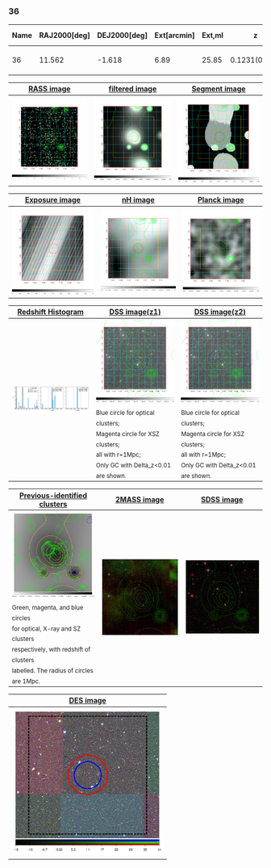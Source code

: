 <div STYLE="page-break-after: always;"></div>

### 36

|Name|RAJ2000[deg]|DEJ2000[deg] |Ext[arcmin]| Ext,ml | z | z_src| C|GC(XSZ,Delta_z<0.01)| GC(OPT,Delta_z<0.01)|GC| R_sig[arcmin] | R500[arcmin] | R500[Mpc]| CRsig[c/s] | CR500[c/s] |L500[1E44 erg/s]|F500[1E-12 erg/s/cm^2]| M500[1E14 Msun]|Tx[keV]|Cnt_sig|Beta|Rc[arcmin]|Comment|Alias|
|---|---|---|---|---|---|------|---|--------|---------|----------|---|---|---|---|---|---|---|---|---|---|---|---|---|---|
|36| 11.562| -1.618| 6.89| 25.85| 0.1231(0.005)| z1,| G| -| -| C, N, W| 8.800| 6.247| 0.829| 0.099(0.036)| 0.095(0.035)| 0.703(0.266)| 1.774(0.672)| 1.82(0.35)| 3.22(0.39)| 35.9| 0.851(-0.163+0.107)| 8.438(-1.775+1.542)| -| t342|

|[RASS image](../image/36/36_img.pdf)|[filtered image](../image/36/36_fil.pdf)|[Segment image](../image/36/36_seg.pdf)|
|-------------------|--------------------|-------------------|
| <img src="../image/36/36_img.png" width="300">  | <img src="../image/36/36_fil.png" width="300">   | <img src="../image/36/36_seg.png" width="300">  |

|[Exposure image](../image/36/36_mex.pdf)| [nH image](../image/36/36_nh.pdf)| [Planck image](../image/36/36_p.pdf)|
|-------------------|--------------------|-------------------|
|<img src="../image/36/36_mex.png" width="300">   | <img src="../image/36/36_nh.png" width="300">    | <img src="../image/36/36_p.png" width="300"> |

|[Redshift Histogram](../image/36/36_zg.pdf) | [DSS image(z1)](../image/36/36_dss_z1.pdf)      |  [DSS image(z2)](../image/36/36_dss_z2.pdf)    |
|-------------------|--------------------|-------------------|
|<img src="../image/36/36_zg.png" width="300"> |<img src="../image/36/36_dss_z1.png" width="300"> <sub><br>Blue circle for optical clusters; <br>Magenta circle for XSZ clusters; <br>all with r=1Mpc; <br>Only GC with Delta_z<0.01 are shown. </sub>| <img src="../image/36/36_dss_z2.png" width="300"><sub><br>Blue circle for optical clusters; <br>Magenta circle for XSZ clusters; <br>all with r=1Mpc; <br>Only GC with Delta_z<0.01 are shown. </sub> |

|[Previous-identified clusters](../image/36/36_gc.pdf) | [2MASS image](../image/36/36_2mass.pdf)      |[SDSS image](../image/36/36_sdss.pdf)   |
|-------------------|-------------------|-------------------|
|<img src=../image/36/36_gc.png width="300"> <br><sub>Green, magenta, and blue circles <br>for optical, X-ray and SZ clusters <br>respectively, with redshift of clusters <br>labelled. The radius of circles <br>are 1Mpc.</sub>|<img src="../image/36/36_2mass.png" width="300">  | <img src="../image/36/36_sdss.png" width="300">  |

|[DES image](../image/36/36_des.pdf)   |
|-------------------|
| <img src="../image/36/36_des.png" width="300">  |
